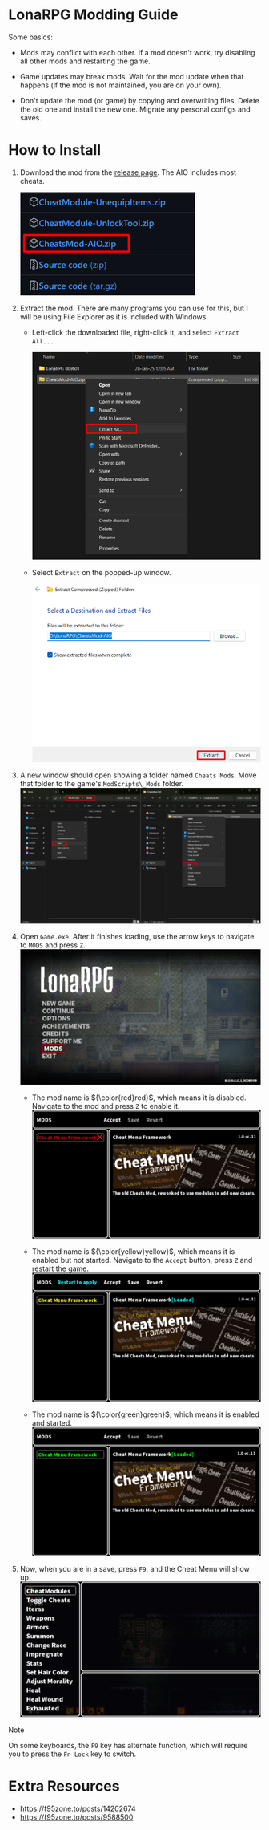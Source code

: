 # LonaRPG Modding Guide

Some basics:
- Mods may conflict with each other. If a mod doesn't work, try disabling all other mods and restarting the game.

- Game updates may break mods. Wait for the mod update when that happens (if the mod is not maintained, you are on your own).

- Don't update the mod (or game) by copying and overwriting files. Delete the old one and install the new one. Migrate any personal configs and saves.

# How to Install
1. Download the mod from the [release page](https://github.com/K3nny567/Cheat-Menu-Framework/releases/latest). The AIO includes most cheats.

    ![file to download](assets/file_to_download.png)

2. Extract the mod. There are many programs you can use for this, but I will be using File Explorer as it is included with Windows.

    - Left-click the downloaded file, right-click it, and select `Extract All...`

        ![right click menu](assets/extract_1.png)

    - Select `Extract` on the popped-up window.

        ![pop-up window](assets/extract_2.png)

3. A new window should open showing a folder named `Cheats Mods`. Move that folder to the game's `ModScripts\_Mods` folder.
    ![move](assets/move.png)

4. Open `Game.exe`. After it finishes loading, use the arrow keys to navigate to `MODS` and press `Z`.
    ![game menu](assets/game_menu.png)
    - The mod name is ${\color{red}red}$, which means it is disabled. Navigate to the mod and press `Z` to enable it.
        ![disabled state](assets/disabled_mod.png)

    - The mod name is ${\color{yellow}yellow}$, which means it is enabled but not started. Navigate to the `Accept` button, press `Z` and restart the game.
        ![enabled state](assets/enabled_mod.png)

    - The mod name is ${\color{green}green}$, which means it is enabled and started.
        ![started state](assets/started_mod.png)

5. Now, when you are in a save, press `F9`, and the Cheat Menu will show up.
    ![F9 menu](assets/f9_menu.png)
    
> [!NOTE]
> On some keyboards, the `F9` key has alternate function, which will require you to press the `Fn Lock` key to switch.
# Extra Resources
- https://f95zone.to/posts/14202674
- https://f95zone.to/posts/9588500
